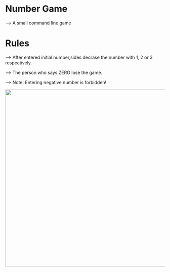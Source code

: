 # Number Game #

--> A small command line game

# Rules #

--> After entered initial number,sides decrase the number with 1, 2 or 3 respectively.

--> The person who says ZERO lose the game.

--> Note: Entering negative number is forbidden!


<img src="/previewpng" width="560">
